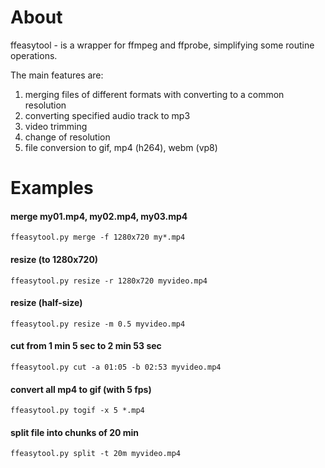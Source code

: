 # About
ffeasytool - is a wrapper for ffmpeg and ffprobe, simplifying some routine operations. 

The main features are: 
1. merging files of different formats with converting to a common resolution 
2. converting specified audio track to mp3
3. video trimming
4. change of resolution
5. file conversion to gif, mp4 (h264), webm (vp8)

# Examples
#### merge my01.mp4, my02.mp4, my03.mp4

`ffeasytool.py merge -f 1280x720 my*.mp4`

#### resize (to 1280x720)
`ffeasytool.py resize -r 1280x720 myvideo.mp4`

#### resize (half-size)
`ffeasytool.py resize -m 0.5 myvideo.mp4`

#### cut from 1 min 5 sec to 2 min 53 sec
`ffeasytool.py cut -a 01:05 -b 02:53 myvideo.mp4`

#### convert all mp4 to gif (with 5 fps)
`ffeasytool.py togif -x 5 *.mp4`

#### split file into chunks of 20 min
`ffeasytool.py split -t 20m myvideo.mp4`
